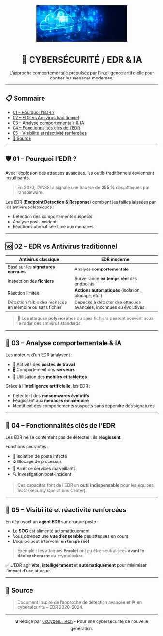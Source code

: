 <p align="center">
  <img src="./images/Cloud-et-securite.png" alt="EDR & IA" width="300">
</p>

<h1 align="center">🤖 CYBERSÉCURITÉ / EDR & IA</h1>

<p align="center">
  L’approche comportementale propulsée par l’intelligence artificielle pour contrer les menaces modernes.
</p>

---

## 📋 Sommaire

- [01 – Pourquoi l’EDR ?](#01--pourquoi-ledr-)
- [02 – EDR vs Antivirus traditionnel](#02--edr-vs-antivirus-traditionnel)
- [03 – Analyse comportementale & IA](#03--analyse-comportementale--ia)
- [04 – Fonctionnalités clés de l’EDR](#04--fonctionnalités-clés-de-ledr)
- [05 – Visibilité et réactivité renforcées](#05--visibilité-et-réactivité-renforcées)
- [🔗 Source](#-source)

---

## 🛡️ 01 – Pourquoi l’EDR ?

Avec l’explosion des attaques avancées, les outils traditionnels deviennent insuffisants.

> En 2020, l’ANSSI a signalé une hausse de **255 %** des attaques par ransomware.

Les EDR (**Endpoint Detection & Response**) comblent les failles laissées par les antivirus classiques :

- Détection des comportements suspects
- Analyse post-incident
- Réaction automatisée face aux menaces

---

## 🆚 02 – EDR vs Antivirus traditionnel

| Antivirus classique | EDR moderne |
|---------------------|-------------|
| Basé sur les **signatures connues** | Analyse **comportementale** |
| Inspection des **fichiers** | Surveillance **en temps réel** des endpoints |
| Réaction limitée | **Actions automatiques** (isolation, blocage, etc.) |
| Détection faible des menaces en mémoire ou sans fichier | Capacité à détecter des attaques avancées, inconnues ou évolutives |

> 🧬 Les attaques **polymorphes** ou sans fichiers passent souvent sous le radar des antivirus standards.

---

## 🧠 03 – Analyse comportementale & IA

Les moteurs d’un EDR analysent :

- 📱 Activité des **postes de travail**
- 🖥️ Comportement des **serveurs**
- 📲 Utilisation des **mobiles et tablettes**

Grâce à l’**intelligence artificielle**, les EDR :

- Détectent des **ransomwares évolutifs**
- Réagissent aux **menaces en mémoire**
- Identifient des comportements suspects sans dépendre des signatures

---

## 🔧 04 – Fonctionnalités clés de l’EDR

Les EDR ne se contentent pas de détecter : ils **réagissent**.

Fonctions courantes :

- 🚫 Isolation de poste infecté
- ⛔ Blocage de processus
- 🛑 Arrêt de services malveillants
- 🔍 Investigation post-incident

> Ces capacités font de l’EDR un **outil indispensable** pour les équipes SOC (Security Operations Center).

---

## 🚀 05 – Visibilité et réactivité renforcées

En déployant un **agent EDR** sur chaque poste :

- Le **SOC** est alimenté automatiquement
- Vous obtenez une **vue d’ensemble** des attaques en cours
- L’équipe peut intervenir **en temps réel**

> Exemple : les attaques **Emotet** ont pu être neutralisées **avant le déclenchement** du cryptolocker.

✅ L’EDR agit **vite**, **intelligemment** et **automatiquement** pour minimiser l’impact d’une attaque.

---

## 🔗 Source

> Document inspiré de l’approche de détection avancée et IA en cybersécurité – EDR 2020–2024.

---

<p align="center">
  🔒 Rédigé par <a href="https://github.com/0xCyberLiTech">0xCyberLiTech</a> – Pour une cybersécurité de nouvelle génération.
</p>
